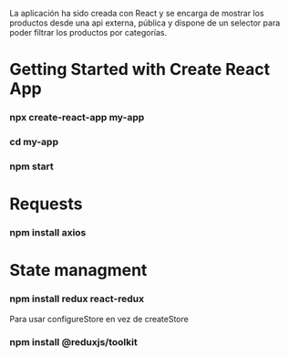 La aplicación ha sido creada con React y se encarga de mostrar los productos desde una api externa, pública y dispone de un selector para poder filtrar los productos por categorías.

# Getting Started with Create React App

### npx create-react-app my-app
### cd my-app
### npm start


# Requests

### npm install axios

# State managment

### npm install redux react-redux

Para usar configureStore en vez de createStore

### npm install @reduxjs/toolkit 



